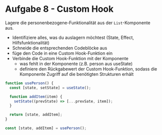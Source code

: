 # Aufgabe 8 - Custom Hook

Lagere die personenbezogene-Funktionalität aus der `List`-Komponente aus.

- Identifiziere alles, was du auslagern möchtest (State, Effect, Hilfsfunktionalität)
- Schneide die entsprechenden Codeblöcke aus
- füge den Code in eine Custom Hook-Funktion ein
- Verbinde die Custom Hook-Funktion mit der Komponente
  - was fehlt in der Komponente (z.B. person aus useState)
  - definiere den Rückgabewert der Custom Hook-Funktion, sodass die Komponente Zugriff auf die benötigten Strukturen erhält

```ts
function usePerson() {
  const [state, setState] = useState();

  function addItem(item) {
    setState((prevState) => [...prevSate, item]);
  }

  return [state, addItem];
}

const [state, addItem] = usePerson();
```
